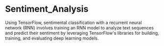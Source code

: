 # Sentiment_Analysis
Using TensorFlow, sentimental classification with a recurrent neural network (RNN) involves training an RNN model to analyze text sequences and predict their sentiment by leveraging TensorFlow's libraries for building, training, and evaluating deep learning models.
